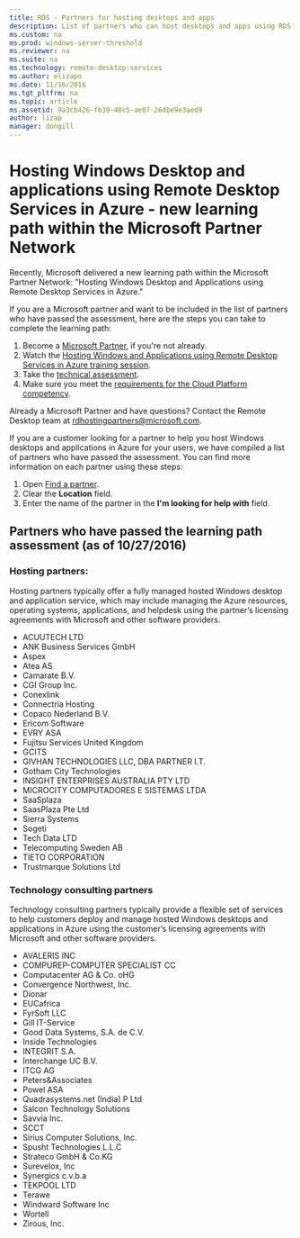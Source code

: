 ```yaml
---
title: RDS - Partners for hosting desktops and apps
description: List of partners who can host desktops and apps using RDS.
ms.custom: na
ms.prod: windows-server-threshold
ms.reviewer: na
ms.suite: na
ms.technology: remote-desktop-services
ms.author: elizapo
ms.date: 11/16/2016  
ms.tgt_pltfrm: na
ms.topic: article
ms.assetid: 9a3cb426-fb39-40c5-ae07-26dbe9e3aed9
author: lizap
manager: dongill
---
```

# Hosting Windows Desktop and applications using Remote Desktop Services in Azure -  new learning path within the Microsoft Partner Network

Recently, Microsoft delivered a new learning path within the Microsoft Partner Network: "Hosting Windows Desktop and Applications using Remote Desktop Services in Azure."

If you are a Microsoft partner and want to be included in the list of partners who have passed the assessment, here are the steps you can take to complete the learning path:

1. Become a [Microsoft Partner](https://partner.microsoft.com/), if you're not already.
2. Watch the [Hosting Windows and Applications using Remote Desktop Services in Azure training session](https://mspartnerlp.partner.microsoft.com/LearningPath/LearningPath/DLPaths?trackId=2915&rowId=3603).
3. Take the [technical assessment](https://mspartnerlp.partner.microsoft.com/LearningPath/LearningPath/DLPaths?trackId=1660&rowId=2220&trackPathId=9871).
4. Make sure you meet the [requirements for the Cloud Platform competency](https://partner.microsoft.com/en-us/membership/cloud-platform-competency).

Already a Microsoft Partner and have questions? Contact the Remote Desktop team at <rdhostingpartners@microsoft.com>.  

If you are a customer looking for a partner to help you host Windows desktops and applications in Azure for your users, we have compiled a list of partners who have passed the assessment. You can find more information on each partner using these steps:

1. Open [Find a partner](https://partnercenter.microsoft.com/pcv/search).
2. Clear the **Location** field.
3. Enter the name of the partner in the **I'm looking for help with** field.

## Partners who have passed the learning path assessment (as of 10/27/2016)

### Hosting partners:
Hosting partners typically offer a fully managed hosted Windows desktop and application service, which may include managing the Azure resources, operating systems, applications, and helpdesk using the partner’s licensing agreements with Microsoft and other software providers.

- ACUUTECH LTD
- ANK Business Services GmbH
- Aspex
- Atea AS
- Camarate B.V.
- CGI Group Inc.
- Conexlink
- Connectria Hosting
- Copaco Nederland B.V.
- Ericom Software
- EVRY ASA
- Fujitsu Services United Kingdom
- GCITS
- GIVHAN TECHNOLOGIES LLC, DBA PARTNER I.T.
- Gotham City Technologies
- INSIGHT ENTERPRISES AUSTRALIA PTY LTD
- MICROCITY COMPUTADORES E SISTEMAS LTDA
- SaaSplaza
- SaasPlaza Pte Ltd
- Sierra Systems
- Sogeti
- Tech Data LTD
- Telecomputing Sweden AB
- TIETO CORPORATION
- Trustmarque Solutions Ltd


### Technology consulting partners

Technology consulting partners typically provide a flexible set of services to help customers deploy and manage hosted Windows desktops and applications in Azure using the customer’s licensing agreements with Microsoft and other software providers.

- AVALERIS INC
- COMPUREP-COMPUTER SPECIALIST CC
- Computacenter AG & Co. oHG
- Convergence Northwest, Inc.
- Dionar
- EUCafrica
- FyrSoft LLC
- Gill IT-Service
- Good Data Systems, S.A. de C.V.
- Inside Technologies
- INTEGRIT S.A.
- Interchange UC B.V.
- ITCG AG
- Peters&Associates
- Powel ASA
- Quadrasystems.net (India) P Ltd
- Salcon Technology Solutions
- Savvia Inc.
- SCCT
- Sirius Computer Solutions, Inc.
- Spusht Technologies L.L.C
- Strateco GmbH & Co.KG
- Surevelox, Inc
- Synergics c.v.b.a
- TEKPOOL LTD
- Terawe
- Windward Software Inc
- Wortell
- Zirous, Inc.
